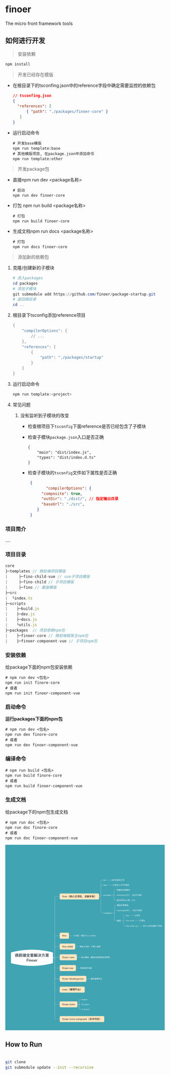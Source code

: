 # finoer

The micro front framework tools

## 如何进行开发

> 安装依赖

```powershell
npm install
```


> 开发已经存在模版

- 在根目录下的tsconfing.json中的reference字段中确定需要监控的依赖包

  ```json
  // tsconfing.json
  {
    "references": [
        { "path": "./packages/finoer-core" }
     ]
  }
  ```

- 运行启动命令

  ```shell
  # 开发base模版
  npm run template:base
  # 其他模版项目, 在package.json中添加命令
  npm run template:other
  ```

> 开发package包

- 直接npm run dev <package名称>

  ```shell
  # 启动
  npm run dev finoer-core
  ```

- 打包 npm run build <package名称>

  ```shell
  # 打包
  npm run build finoer-core
  ```

- 生成文档npm run docs <package名称>

  ```shell
  # 打包
  npm run docs finoer-core
  ```

> 添加新的依赖包

1. 克隆/创建新的子模块

   ```powershell
   # 进入packages
   cd packages
   # 添加子模块
   git submodule add https://github.com/finoer/package-startup.git
   # 返回根目录
   cd ..
   ```

2. 根目录下tsconfig添加reference项目

   ```powershell
   {
       "compilerOptions": {
           // ...
       },
       "references": [
           {
               "path": "./packages/startup"
           }
       ]
   }
   ```

3. 运行启动命令

   ```powershell
   npm run template:<project>
   ```

4. 常见问题

   1. 没有监听到子模块的改变

      - 检查根项目下`tsconfig`下面reference是否已经包含了子模块

      - 检查子模块`package.json`入口是否正确

        ```
        {
        	"main": "dist/index.js",
        	"types": "dist/index.d.ts"
        }
        ```

      - 检查子模块的`tsconfig`文件如下属性是否正确

        ```json
         {
         		"compilerOptions": {
              "composite": true,
              "outDir": "./dist/", // 指定输出目录
              "baseUrl": "./src",
            }
         }
        ```

      



### 项目简介

....



### 项目目录

```js
core
├─templates // 微前端项目模版
|     ├─fino-child-vue // vue子项目模版
|     ├─fino-child // 子项目模版
|     ├─fino // 基座模版
├─src
|  └index.ts
├─scripts
|    ├─build.js
|    ├─dev.js
|    ├─docs.js
|    └utils.js
├─packages  // 项目依赖npm包
|    ├─finoer-core // 微前端框架主npm包
|    ├─finoer-component-vue // 子项目npm包

```



### 安装依赖

给package下面的npm包安装依赖

```
# npm run dev <包名>
npm run init finore-core 
# 或者
npm run init finoer-component-vue
```



### 启动命令

**运行packages下面的npm包**

```shell
# npm run dev <包名>
npm run dev finore-core 
# 或者
npm run dev finoer-component-vue
```


### 编译命令

```shell
# npm run build <包名>
npm run build finore-core 
# 或者
npm run build finoer-component-vue
```



### 生成文档

给package下的npm包生成文档

```
# npm run doc <包名>
npm run doc finore-core 
# 或者
npm run doc finoer-component-vue
```



![](./static/images/project.png)
## How to Run

```bash

git clone
git submodule update --init --recursive

```
